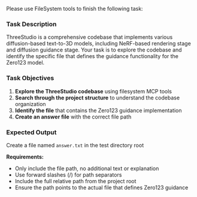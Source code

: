 Please use FileSystem tools to finish the following task:

### Task Description

ThreeStudio is a comprehensive codebase that implements various diffusion-based text-to-3D models, including NeRF-based rendering stage and diffusion guidance stage. Your task is to explore the codebase and identify the specific file that defines the guidance functionality for the Zero123 model.

### Task Objectives

1. **Explore the ThreeStudio codebase** using filesystem MCP tools
2. **Search through the project structure** to understand the codebase organization
3. **Identify the file** that contains the Zero123 guidance implementation
4. **Create an answer file** with the correct file path

### Expected Output

Create a file named `answer.txt` in the test directory root

**Requirements:**
- Only include the file path, no additional text or explanation
- Use forward slashes (/) for path separators
- Include the full relative path from the project root
- Ensure the path points to the actual file that defines Zero123 guidance